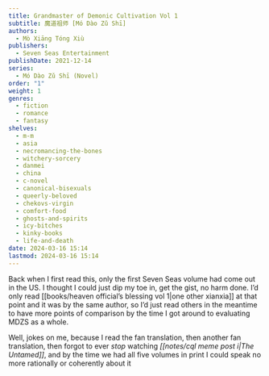 ```yaml
---
title: Grandmaster of Demonic Cultivation Vol 1
subtitle: 魔道祖师 [Mó Dào Zǔ Shī]
authors:
  - Mò Xiāng Tóng Xiù
publishers:
  - Seven Seas Entertainment
publishDate: 2021-12-14
series:
  - Mó Dào Zǔ Shī (Novel)
order: "1"
weight: 1
genres:
  - fiction
  - romance
  - fantasy
shelves:
  - m-m
  - asia
  - necromancing-the-bones
  - witchery-sorcery
  - danmei
  - china
  - c-novel
  - canonical-bisexuals
  - queerly-beloved
  - chekovs-virgin
  - comfort-food
  - ghosts-and-spirits
  - icy-bitches
  - kinky-books
  - life-and-death
date: 2024-03-16 15:14
lastmod: 2024-03-16 15:14
---
```

Back when I first read this, only the first Seven Seas volume had come out in the US. I thought I could just dip my toe in, get the gist, no harm done. I’d only read [[books/heaven official’s blessing vol 1|one other xianxia]] at that point and it was by the same author, so I’d just read others in the meantime to have more points of comparison by the time I got around to evaluating MDZS as a whole.

Well, jokes on me, because I read the fan translation, then another fan translation, then forgot to ever *stop* watching *[[notes/cql meme post i|The Untamed]]*, and by the time we had all five volumes in print I could speak no more rationally or coherently about it